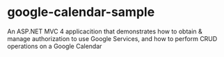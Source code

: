 google-calendar-sample
======================

An ASP.NET MVC 4 applicacition that demonstrates how to obtain &amp; manage authorization to use Google Services, and how to perform CRUD operations on a Google Calendar